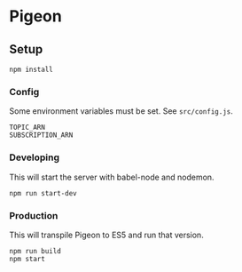 # Pigeon

## Setup

`npm install`

### Config

Some environment variables must be set. See `src/config.js`.

```
TOPIC_ARN
SUBSCRIPTION_ARN
```

### Developing

This will start the server with babel-node and nodemon.

`npm run start-dev`

### Production

This will transpile Pigeon to ES5 and run that version.

```
npm run build
npm start
```
